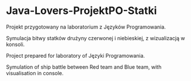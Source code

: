 # Java-Lovers-ProjektPO-Statki
Projekt przygotowany na laboratorium z Języków Programowania.

Symulacja bitwy statków drużyny czerwonej i niebieskiej, z wizualizacją w konsoli.

Project prepared for laboratory of Języki Programowania.

Symulation of ship battle between Red team and Blue team, with visualisation in console.
